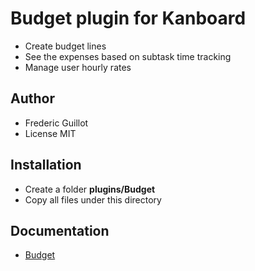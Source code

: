 Budget plugin for Kanboard
==========================

- Create budget lines
- See the expenses based on subtask time tracking
- Manage user hourly rates

Author
------

- Frederic Guillot
- License MIT

Installation
------------

- Create a folder **plugins/Budget**
- Copy all files under this directory

Documentation
-------------

- [Budget](Doc/Budget.markdown)
